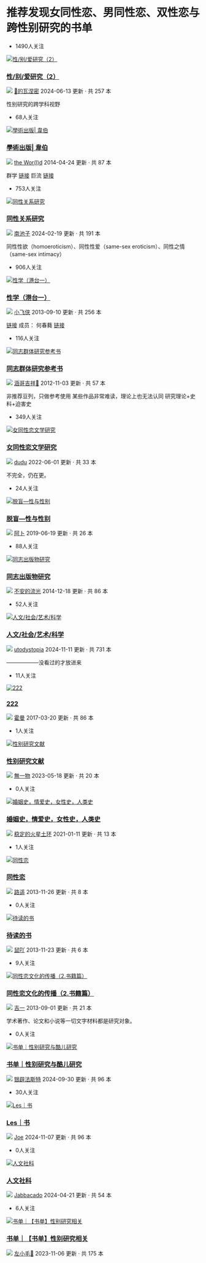 # 推荐发现女同性恋、男同性恋、双性恋与跨性别研究的书单

- 1490人关注

[![性/别/爱研究（2）](https://img1.doubanio.com/dae/merged_cover/img_handler/doulist_cover/round_rec/1923433-20240613130300)](https://www.douban.com/doulist/1923433/)

### [性/别/爱研究（2）](https://www.douban.com/doulist/1923433/)

[![](https://img3.doubanio.com/icon/u2160500-13.jpg)](https://www.douban.com/people/zarathustra0605/) [🦉的瓦涅密](https://www.douban.com/people/zarathustra0605/) 2024-06-13 更新 · 共 257 本

性别研究的跨学科视野

- 68人关注

[![學術出版| 韋伯](https://img3.doubanio.com/dae/merged_cover/img_handler/doulist_cover/round_rec/2962176-20140424195337)](https://www.douban.com/doulist/2962176/)

### [學術出版| 韋伯](https://www.douban.com/doulist/2962176/)

[![](https://img2.doubanio.com/icon/u1646470-621.jpg)](https://www.douban.com/people/frosty/) [the Wor(l)d](https://www.douban.com/people/frosty/) 2014-04-24 更新 · 共 87 本

群学 [链接](http://book.douban.com/doulist/1935915/) 巨流 [链接](http://book.douban.com/doulist/2827315/)

- 753人关注

[![同性关系研究](https://img1.doubanio.com/dae/merged_cover/img_handler/doulist_cover/round_rec/1213418-20240219215908)](https://www.douban.com/doulist/1213418/)

### [同性关系研究](https://www.douban.com/doulist/1213418/)

[![](https://img1.doubanio.com/icon/u1458947-188.jpg)](https://www.douban.com/people/nanchizi/) [南池子](https://www.douban.com/people/nanchizi/) 2024-02-19 更新 · 共 191 本

同性性欲（homoeroticism）、同性性爱（same-sex eroticism）、同性之情（same-sex intimacy）

- 906人关注

[![性学（港台一）](https://img9.doubanio.com/dae/merged_cover/img_handler/doulist_cover/round_rec/2913630-20130910213044)](https://www.douban.com/doulist/2913630/)

### [性学（港台一）](https://www.douban.com/doulist/2913630/)

[![](https://img3.doubanio.com/icon/u38845805-37.jpg)](https://www.douban.com/people/master1986/) [小飞侠](https://www.douban.com/people/master1986/) 2013-09-10 更新 · 共 256 本

[链接](http://sex.ncu.edu.tw/history/index.html) 成员： 何春蕤 [链接](http://se...)

- 116人关注

[![同志群体研究参考书](https://img1.doubanio.com/dae/merged_cover/img_handler/doulist_cover/round_rec/1707406-20121103174829)](https://www.douban.com/doulist/1707406/)

### [同志群体研究参考书](https://www.douban.com/doulist/1707406/)

[![](https://img2.doubanio.com/icon/u2033906-41.jpg)](https://www.douban.com/people/shadow_morie/) [涵哥吉祥🌈](https://www.douban.com/people/shadow_morie/) 2012-11-03 更新 · 共 57 本

非推荐豆列，只做参考使用 某些作品非常难读，理论上也无法认同 研究理论+史料+迫害史

- 349人关注

[![女同性恋文学研究](https://img1.doubanio.com/dae/merged_cover/img_handler/doulist_cover/round_rec/3170129-20220601091940)](https://www.douban.com/doulist/3170129/)

### [女同性恋文学研究](https://www.douban.com/doulist/3170129/)

[![](https://img1.doubanio.com/icon/u44460501-39.jpg)](https://www.douban.com/people/VLR/) [dudu](https://www.douban.com/people/VLR/) 2022-06-01 更新 · 共 33 本

不完全，仍在更。

- 24人关注

[![脱盲—性与性别](https://img3.doubanio.com/dae/merged_cover/img_handler/doulist_cover/round_rec/2620810-20190619132843)](https://www.douban.com/doulist/2620810/)

### [脱盲—性与性别](https://www.douban.com/doulist/2620810/)

[![](https://img3.doubanio.com/icon/u2390363-82.jpg)](https://www.douban.com/people/shiguagji/) [阿卜](https://www.douban.com/people/shiguagji/) 2019-06-19 更新 · 共 26 本

- 88人关注

[![同志出版物研究](https://img1.doubanio.com/dae/merged_cover/img_handler/doulist_cover/round_rec/13715101-20141218171330)](https://www.douban.com/doulist/13715101/)

### [同志出版物研究](https://www.douban.com/doulist/13715101/)

[![](https://img9.doubanio.com/icon/u36022760-14.jpg)](https://www.douban.com/people/36022760/) [不安的流光](https://www.douban.com/people/36022760/) 2014-12-18 更新 · 共 86 本

- 52人关注

[![人文/社会/艺术/科学](https://img2.doubanio.com/view/elanor_image/raw/public/73022461.jpg)](https://www.douban.com/doulist/125809911/)

### [人文/社会/艺术/科学](https://www.douban.com/doulist/125809911/)

[![](https://img1.doubanio.com/icon/u181284222-20.jpg)](https://www.douban.com/people/181284222/) [utodystopia](https://www.douban.com/people/181284222/) 2024-11-11 更新 · 共 731 本

——————没看过的才放进来

- 11人关注

[![222](https://img2.doubanio.com/dae/merged_cover/img_handler/doulist_cover/round_rec/45211746-20170320233141)](https://www.douban.com/doulist/45211746/)

### [222](https://www.douban.com/doulist/45211746/)

[![](https://img1.doubanio.com/icon/user_normal.jpg)](https://www.douban.com/people/79583694/) [霍曼](https://www.douban.com/people/79583694/) 2017-03-20 更新 · 共 86 本

- 1人关注

[![性别研究文献](https://img2.doubanio.com/dae/merged_cover/img_handler/doulist_cover/round_rec/44709725-20230518115701)](https://www.douban.com/doulist/44709725/)

### [性别研究文献](https://www.douban.com/doulist/44709725/)

[![](https://img1.doubanio.com/icon/u51726592-18.jpg)](https://www.douban.com/people/51726592/) [無一物](https://www.douban.com/people/51726592/) 2023-05-18 更新 · 共 20 本

- 0人关注

[![婚姻史，情爱史，女性史，人类史](https://img3.doubanio.com/dae/merged_cover/img_handler/doulist_cover/round_rec/4418353-20210111162217)](https://www.douban.com/doulist/4418353/)

### [婚姻史，情爱史，女性史，人类史](https://www.douban.com/doulist/4418353/)

[![](https://img9.doubanio.com/icon/u4439619-34.jpg)](https://www.douban.com/people/4439619/) [稳定的火星土环](https://www.douban.com/people/4439619/) 2021-01-11 更新 · 共 13 本

- 1人关注

[![同性恋](https://img3.doubanio.com/dae/merged_cover/img_handler/doulist_cover/round_rec/3279437-20131126201203)](https://www.douban.com/doulist/3279437/)

### [同性恋](https://www.douban.com/doulist/3279437/)

[![](https://img3.doubanio.com/icon/u53440687-2.jpg)](https://www.douban.com/people/53440687/) [路遥](https://www.douban.com/people/53440687/) 2013-11-26 更新 · 共 8 本

- 0人关注

[![待读的书](https://img1.doubanio.com/dae/merged_cover/img_handler/doulist_cover/round_rec/3266628-20131123113830)](https://www.douban.com/doulist/3266628/)

### [待读的书](https://www.douban.com/doulist/3266628/)

[![](https://img1.doubanio.com/icon/user_normal.jpg)](https://www.douban.com/people/80329288/) [鼠吖](https://www.douban.com/people/80329288/) 2013-11-23 更新 · 共 6 本

- 9人关注

[![同性恋文化的传播（2.书籍篇）](https://img1.doubanio.com/dae/merged_cover/img_handler/doulist_cover/round_rec/2813771-20130901140459)](https://www.douban.com/doulist/2813771/)

### [同性恋文化的传播（2.书籍篇）](https://www.douban.com/doulist/2813771/)

[![](https://img3.doubanio.com/icon/u66405712-3.jpg)](https://www.douban.com/people/66405712/) [吉一](https://www.douban.com/people/66405712/) 2013-09-01 更新 · 共 21 本

学术著作、论文和小说等一切文字材料都是研究对象。

- 0人关注

[![书单｜性别研究与酷儿研究](https://img3.doubanio.com/dae/merged_cover/img_handler/doulist_cover/round_rec/156676811-20240930220943)](https://www.douban.com/doulist/156676811/)

### [书单｜性别研究与酷儿研究](https://www.douban.com/doulist/156676811/)

[![](https://img1.doubanio.com/icon/u151040442-19.jpg)](https://www.douban.com/people/151040442/) [银辟法斯特](https://www.douban.com/people/151040442/) 2024-09-30 更新 · 共 96 本

- 30人关注

[![Les｜书](https://img1.doubanio.com/dae/merged_cover/img_handler/doulist_cover/round_rec/155453266-20241107212250)](https://www.douban.com/doulist/155453266/)

### [Les｜书](https://www.douban.com/doulist/155453266/)

[![](https://img9.doubanio.com/icon/u52544152-116.jpg)](https://www.douban.com/people/wangwangblues/) [Joe](https://www.douban.com/people/wangwangblues/) 2024-11-07 更新 · 共 96 本

- 0人关注

[![人文社科](https://img3.doubanio.com/dae/merged_cover/img_handler/doulist_cover/round_rec/152526060-20240421213237)](https://www.douban.com/doulist/152526060/)

### [人文社科](https://www.douban.com/doulist/152526060/)

[![](https://img1.doubanio.com/icon/u53595923-10.jpg)](https://www.douban.com/people/53595923/) [Jabbacado](https://www.douban.com/people/53595923/) 2024-04-21 更新 · 共 54 本

- 6人关注

[![书单｜【书单】性别研究相关](https://img9.doubanio.com/dae/merged_cover/img_handler/doulist_cover/round_rec/147483241-20231106214444)](https://www.douban.com/doulist/147483241/)

### [书单｜【书单】性别研究相关](https://www.douban.com/doulist/147483241/)

[![](https://img2.doubanio.com/icon/u165462320-31.jpg)](https://www.douban.com/people/165462320/) [左小毛🌈](https://www.douban.com/people/165462320/) 2023-11-06 更新 · 共 175 本
